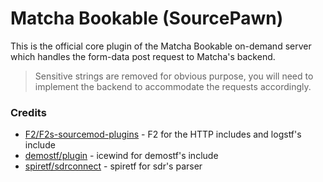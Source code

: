 # Matcha Bookable (SourcePawn)
This is the official core plugin of the Matcha Bookable on-demand server which handles the form-data post request to Matcha's backend.

> Sensitive strings are removed for obvious purpose, you will need to implement the backend to accommodate the requests accordingly.

### Credits

- [F2/F2s-sourcemod-plugins](https://github.com/F2/F2s-sourcemod-plugins) - F2 for the HTTP includes and logstf's include 
- [demostf/plugin](https://codeberg.org/demostf/plugin) - icewind for demostf's include
- [spiretf/sdrconnect](https://github.com/spiretf/sdrconnect) - spiretf for sdr's parser